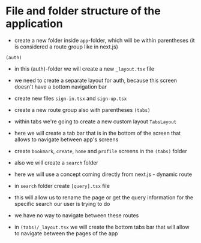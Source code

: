 # File and folder structure of the application

- create a new folder inside `app`-folder, which will be within parentheses (it is considered a route group like in next.js)
```
(auth)
```

- in this (auth)-folder we will create a new `_layout.tsx` file

- we need to create a separate layout for auth, because this screen doesn't have a bottom navigation bar

- create new files `sign-in.tsx` and `sign-up.tsx`

- create a new route group also with parentheses `(tabs)`
- within tabs we're going to create a new custom layout `TabsLayout`
- here we will create a tab bar that is in the bottom of the screen that allows to navigate between app's screens

- create `bookmark`, `create`, `home` and `profile` screens in the `(tabs)` folder

- also we will create a `search` folder
- here we will use a concept coming directly from next.js - dynamic route
- in `search` folder create `[query].tsx` file
- this will allow us to rename the page or get the query information for the specific search our user is trying to do

- we have no way to navigate between these routes
- in `(tabs)/_layout.tsx` we will create the bottom tabs bar that will allow to navigate between the pages of the app
